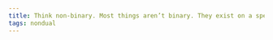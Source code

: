 ```yaml
---
title: Think non-binary. Most things aren’t binary. They exist on a spectrum.
tags: nondual
---
```

